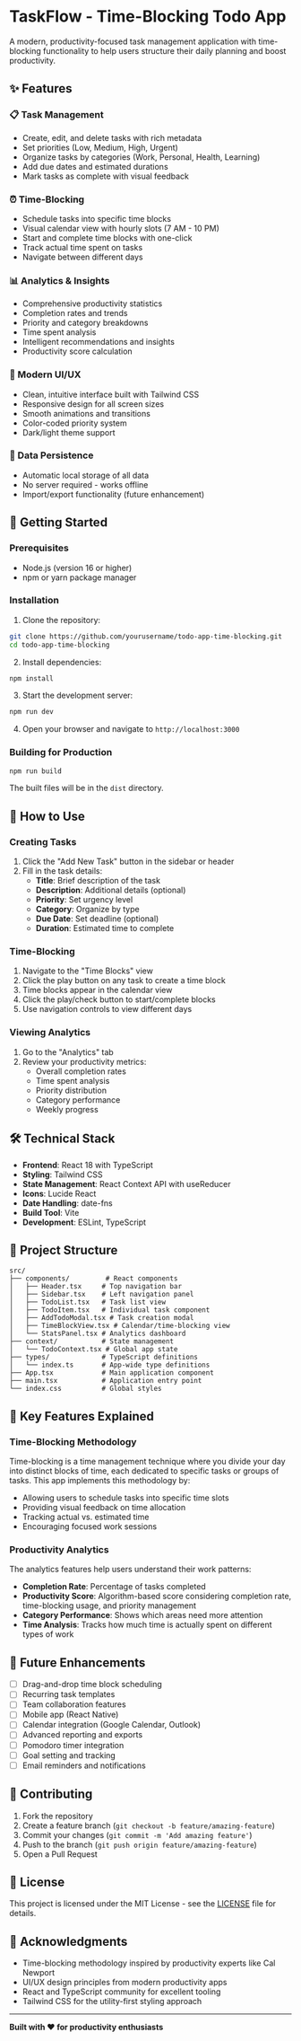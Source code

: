 # TaskFlow - Time-Blocking Todo App

A modern, productivity-focused task management application with time-blocking functionality to help users structure their daily planning and boost productivity.

## ✨ Features

### 📋 Task Management
- Create, edit, and delete tasks with rich metadata
- Set priorities (Low, Medium, High, Urgent)
- Organize tasks by categories (Work, Personal, Health, Learning)
- Add due dates and estimated durations
- Mark tasks as complete with visual feedback

### ⏰ Time-Blocking
- Schedule tasks into specific time blocks
- Visual calendar view with hourly slots (7 AM - 10 PM)
- Start and complete time blocks with one-click
- Track actual time spent on tasks
- Navigate between different days

### 📊 Analytics & Insights
- Comprehensive productivity statistics
- Completion rates and trends
- Priority and category breakdowns
- Time spent analysis
- Intelligent recommendations and insights
- Productivity score calculation

### 🎨 Modern UI/UX
- Clean, intuitive interface built with Tailwind CSS
- Responsive design for all screen sizes
- Smooth animations and transitions
- Color-coded priority system
- Dark/light theme support

### 💾 Data Persistence
- Automatic local storage of all data
- No server required - works offline
- Import/export functionality (future enhancement)

## 🚀 Getting Started

### Prerequisites
- Node.js (version 16 or higher)
- npm or yarn package manager

### Installation

1. Clone the repository:
```bash
git clone https://github.com/yourusername/todo-app-time-blocking.git
cd todo-app-time-blocking
```

2. Install dependencies:
```bash
npm install
```

3. Start the development server:
```bash
npm run dev
```

4. Open your browser and navigate to `http://localhost:3000`

### Building for Production

```bash
npm run build
```

The built files will be in the `dist` directory.

## 📱 How to Use

### Creating Tasks
1. Click the "Add New Task" button in the sidebar or header
2. Fill in the task details:
   - **Title**: Brief description of the task
   - **Description**: Additional details (optional)
   - **Priority**: Set urgency level
   - **Category**: Organize by type
   - **Due Date**: Set deadline (optional)
   - **Duration**: Estimated time to complete

### Time-Blocking
1. Navigate to the "Time Blocks" view
2. Click the play button on any task to create a time block
3. Time blocks appear in the calendar view
4. Click the play/check button to start/complete blocks
5. Use navigation controls to view different days

### Viewing Analytics
1. Go to the "Analytics" tab
2. Review your productivity metrics:
   - Overall completion rates
   - Time spent analysis
   - Priority distribution
   - Category performance
   - Weekly progress

## 🛠️ Technical Stack

- **Frontend**: React 18 with TypeScript
- **Styling**: Tailwind CSS
- **State Management**: React Context API with useReducer
- **Icons**: Lucide React
- **Date Handling**: date-fns
- **Build Tool**: Vite
- **Development**: ESLint, TypeScript

## 📁 Project Structure

```
src/
├── components/         # React components
│   ├── Header.tsx     # Top navigation bar
│   ├── Sidebar.tsx    # Left navigation panel
│   ├── TodoList.tsx   # Task list view
│   ├── TodoItem.tsx   # Individual task component
│   ├── AddTodoModal.tsx # Task creation modal
│   ├── TimeBlockView.tsx # Calendar/time-blocking view
│   └── StatsPanel.tsx # Analytics dashboard
├── context/           # State management
│   └── TodoContext.tsx # Global app state
├── types/             # TypeScript definitions
│   └── index.ts       # App-wide type definitions
├── App.tsx            # Main application component
├── main.tsx           # Application entry point
└── index.css          # Global styles
```

## 🎯 Key Features Explained

### Time-Blocking Methodology
Time-blocking is a time management technique where you divide your day into distinct blocks of time, each dedicated to specific tasks or groups of tasks. This app implements this methodology by:

- Allowing users to schedule tasks into specific time slots
- Providing visual feedback on time allocation
- Tracking actual vs. estimated time
- Encouraging focused work sessions

### Productivity Analytics
The analytics features help users understand their work patterns:

- **Completion Rate**: Percentage of tasks completed
- **Productivity Score**: Algorithm-based score considering completion rate, time-blocking usage, and priority management
- **Category Performance**: Shows which areas need more attention
- **Time Analysis**: Tracks how much time is actually spent on different types of work

## 🔮 Future Enhancements

- [ ] Drag-and-drop time block scheduling
- [ ] Recurring task templates
- [ ] Team collaboration features
- [ ] Mobile app (React Native)
- [ ] Calendar integration (Google Calendar, Outlook)
- [ ] Advanced reporting and exports
- [ ] Pomodoro timer integration
- [ ] Goal setting and tracking
- [ ] Email reminders and notifications

## 🤝 Contributing

1. Fork the repository
2. Create a feature branch (`git checkout -b feature/amazing-feature`)
3. Commit your changes (`git commit -m 'Add amazing feature'`)
4. Push to the branch (`git push origin feature/amazing-feature`)
5. Open a Pull Request

## 📄 License

This project is licensed under the MIT License - see the [LICENSE](LICENSE) file for details.

## 🙏 Acknowledgments

- Time-blocking methodology inspired by productivity experts like Cal Newport
- UI/UX design principles from modern productivity apps
- React and TypeScript community for excellent tooling
- Tailwind CSS for the utility-first styling approach

---

**Built with ❤️ for productivity enthusiasts**
